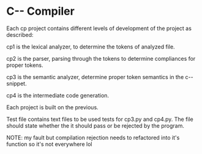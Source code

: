 # C-- Compiler
Each cp project contains different levels of development of the project as described:

cp1 is the lexical analyzer, to determine the tokens of analyzed file.

cp2 is the parser, parsing through the tokens to determine compliances for proper tokens.

cp3 is the semantic analyzer, determine proper token semantics in the c-- snippet. 

cp4 is the intermediate code generation.

Each project is built on the previous. 

Test file contains text files to be used tests for cp3.py and cp4.py.
The file should state whether the it should pass or be rejected by the program.

NOTE: my fault but compilation rejection needs to refactored into it's function 
so it's not everywhere lol
